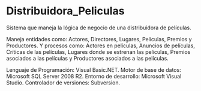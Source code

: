# Distribuidora_Peliculas

Sistema que maneja la lógica de negocio de una distribuidora de películas.

Maneja entidades como: Actores, Directores, Lugares, Películas, Premios y Productores.
Y procesos como: Actores en películas, Anuncios de películas, Críticas de las películas, Lugares donde se estrenan las películas, Premios asociados a las películas y Productores asociados a las películas.

Lenguaje de Programación: Visual Basic.NET.
Motor de base de datos: Microsoft SQL Server 2008 R2.
Entorno de desarrollo: Microsoft Visual Studio.
Controlador de versiones: Subversion.
